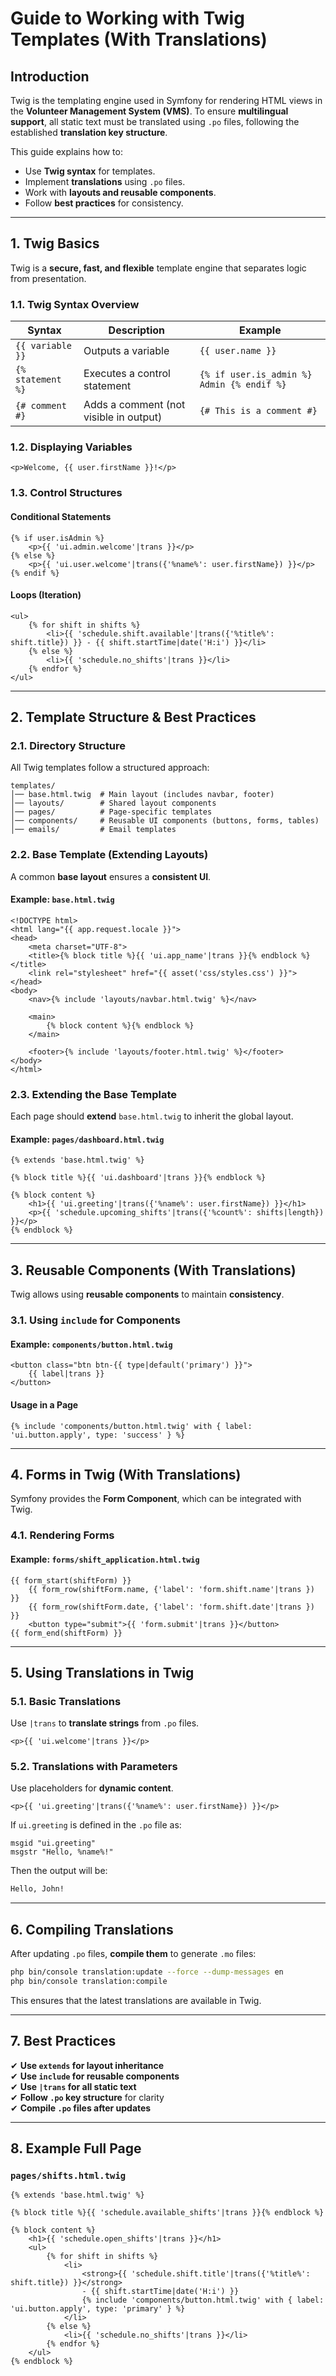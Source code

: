 # **Guide to Working with Twig Templates (With Translations)**

## **Introduction**
Twig is the templating engine used in Symfony for rendering HTML views in the **Volunteer Management System (VMS)**. To ensure **multilingual support**, all static text must be translated using `.po` files, following the established **translation key structure**.

This guide explains how to:
- Use **Twig syntax** for templates.
- Implement **translations** using `.po` files.
- Work with **layouts and reusable components**.
- Follow **best practices** for consistency.

---

## **1. Twig Basics**
Twig is a **secure, fast, and flexible** template engine that separates logic from presentation.

### **1.1. Twig Syntax Overview**
| Syntax | Description | Example |
|--------|------------|---------|
| `{{ variable }}` | Outputs a variable | `{{ user.name }}` |
| `{% statement %}` | Executes a control statement | `{% if user.is_admin %} Admin {% endif %}` |
| `{# comment #}` | Adds a comment (not visible in output) | `{# This is a comment #}` |

### **1.2. Displaying Variables**
```twig
<p>Welcome, {{ user.firstName }}!</p>
```

### **1.3. Control Structures**
#### **Conditional Statements**
```twig
{% if user.isAdmin %}
    <p>{{ 'ui.admin.welcome'|trans }}</p>
{% else %}
    <p>{{ 'ui.user.welcome'|trans({'%name%': user.firstName}) }}</p>
{% endif %}
```

#### **Loops (Iteration)**
```twig
<ul>
    {% for shift in shifts %}
        <li>{{ 'schedule.shift.available'|trans({'%title%': shift.title}) }} - {{ shift.startTime|date('H:i') }}</li>
    {% else %}
        <li>{{ 'schedule.no_shifts'|trans }}</li>
    {% endfor %}
</ul>
```

---

## **2. Template Structure & Best Practices**
### **2.1. Directory Structure**
All Twig templates follow a structured approach:

```
templates/
│── base.html.twig  # Main layout (includes navbar, footer)
│── layouts/        # Shared layout components
│── pages/          # Page-specific templates
│── components/     # Reusable UI components (buttons, forms, tables)
│── emails/         # Email templates
```

### **2.2. Base Template (Extending Layouts)**
A common **base layout** ensures a **consistent UI**.

#### **Example: `base.html.twig`**
```twig
<!DOCTYPE html>
<html lang="{{ app.request.locale }}">
<head>
    <meta charset="UTF-8">
    <title>{% block title %}{{ 'ui.app_name'|trans }}{% endblock %}</title>
    <link rel="stylesheet" href="{{ asset('css/styles.css') }}">
</head>
<body>
    <nav>{% include 'layouts/navbar.html.twig' %}</nav>

    <main>
        {% block content %}{% endblock %}
    </main>

    <footer>{% include 'layouts/footer.html.twig' %}</footer>
</body>
</html>
```

### **2.3. Extending the Base Template**
Each page should **extend** `base.html.twig` to inherit the global layout.

#### **Example: `pages/dashboard.html.twig`**
```twig
{% extends 'base.html.twig' %}

{% block title %}{{ 'ui.dashboard'|trans }}{% endblock %}

{% block content %}
    <h1>{{ 'ui.greeting'|trans({'%name%': user.firstName}) }}</h1>
    <p>{{ 'schedule.upcoming_shifts'|trans({'%count%': shifts|length}) }}</p>
{% endblock %}
```

---

## **3. Reusable Components (With Translations)**
Twig allows using **reusable components** to maintain **consistency**.

### **3.1. Using `include` for Components**
#### **Example: `components/button.html.twig`**
```twig
<button class="btn btn-{{ type|default('primary') }}">
    {{ label|trans }}
</button>
```

#### **Usage in a Page**
```twig
{% include 'components/button.html.twig' with { label: 'ui.button.apply', type: 'success' } %}
```

---

## **4. Forms in Twig (With Translations)**
Symfony provides the **Form Component**, which can be integrated with Twig.

### **4.1. Rendering Forms**
#### **Example: `forms/shift_application.html.twig`**
```twig
{{ form_start(shiftForm) }}
    {{ form_row(shiftForm.name, {'label': 'form.shift.name'|trans }) }}
    {{ form_row(shiftForm.date, {'label': 'form.shift.date'|trans }) }}
    <button type="submit">{{ 'form.submit'|trans }}</button>
{{ form_end(shiftForm) }}
```

---

## **5. Using Translations in Twig**
### **5.1. Basic Translations**
Use `|trans` to **translate strings** from `.po` files.
```twig
<p>{{ 'ui.welcome'|trans }}</p>
```

### **5.2. Translations with Parameters**
Use placeholders for **dynamic content**.
```twig
<p>{{ 'ui.greeting'|trans({'%name%': user.firstName}) }}</p>
```
If `ui.greeting` is defined in the `.po` file as:
```po
msgid "ui.greeting"
msgstr "Hello, %name%!"
```
Then the output will be:
```html
Hello, John!
```

---

## **6. Compiling Translations**
After updating `.po` files, **compile them** to generate `.mo` files:
```sh
php bin/console translation:update --force --dump-messages en
php bin/console translation:compile
```
This ensures that the latest translations are available in Twig.

---

## **7. Best Practices**
✔ **Use `extends` for layout inheritance**  
✔ **Use `include` for reusable components**  
✔ **Use `|trans` for all static text**  
✔ **Follow `.po` key structure** for clarity  
✔ **Compile `.po` files after updates**

---

## **8. Example Full Page**
### **`pages/shifts.html.twig`**
```twig
{% extends 'base.html.twig' %}

{% block title %}{{ 'schedule.available_shifts'|trans }}{% endblock %}

{% block content %}
    <h1>{{ 'schedule.open_shifts'|trans }}</h1>
    <ul>
        {% for shift in shifts %}
            <li>
                <strong>{{ 'schedule.shift.title'|trans({'%title%': shift.title}) }}</strong>
                - {{ shift.startTime|date('H:i') }}
                {% include 'components/button.html.twig' with { label: 'ui.button.apply', type: 'primary' } %}
            </li>
        {% else %}
            <li>{{ 'schedule.no_shifts'|trans }}</li>
        {% endfor %}
    </ul>
{% endblock %}
```